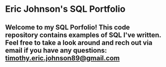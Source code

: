# Eric Johnson's SQL Portfolio

## Welcome to my SQL Porfolio! This code repository contains examples of SQL I've written. Feel free to take a look around and rech out via email if you have any questions: timothy.eric.johnson89@gmail.com
